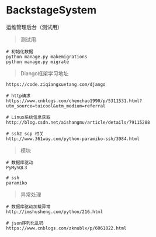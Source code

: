 # BackstageSystem
运维管理后台（测试用）

> 测试用

    # 初始化数据
    python manage.py makemigrations
    python manage.py migrate

> Diango框架学习地址

    https://code.ziqiangxuetang.com/django

    # http请求
    https://www.cnblogs.com/chenchao1990/p/5311531.html?utm_source=tuicool&utm_medium=referral

    # Linux系统信息获取
    http://blog.csdn.net/aishangmu/article/details/79115288

    # ssh2 scp 相关
    http://www.361way.com/python-paramiko-ssh/3984.html

> 模块

    # 数据库驱动
    PyMySQL3

    # ssh
    paramiko


> 异常处理

    # 数据库驱动加载异常
    http://imshusheng.com/python/216.html

    # json序列化乱码
    https://www.cnblogs.com/zknublx/p/6061822.html




